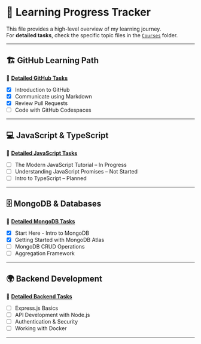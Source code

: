 # 🚀 Learning Progress Tracker

This file provides a high-level overview of my learning journey.  
For **detailed tasks**, check the specific topic files in the [`Courses`](./Courses/) folder.

---

## 🏗️ **GitHub Learning Path**
🔗 **[Detailed GitHub Tasks](./Courses/GitHub-Essentials.md)**  
- [x] Introduction to GitHub  
- [x] Communicate using Markdown  
- [x] Review Pull Requests  
- [ ] Code with GitHub Codespaces  

---

## 💻 **JavaScript & TypeScript**
🔗 **[Detailed JavaScript Tasks](./Courses/JavaScript-and-TypeScript.md)**  
- [ ] The Modern JavaScript Tutorial – In Progress  
- [ ] Understanding JavaScript Promises – Not Started  
- [ ] Intro to TypeScript – Planned  

---

## 🗄️ **MongoDB & Databases**
🔗 **[Detailed MongoDB Tasks](./Courses/Introduction-to-MongoDB.md)**  
- [X] Start Here - Intro to MongoDB  
- [X] Getting Started with MongoDB Atlas  
- [ ] MongoDB CRUD Operations  
- [ ] Aggregation Framework  

---

## 🌍 **Backend Development**
🔗 **[Detailed Backend Tasks](./Courses/Backend-Development.md)**  
- [ ] Express.js Basics  
- [ ] API Development with Node.js  
- [ ] Authentication & Security  
- [ ] Working with Docker  

---
